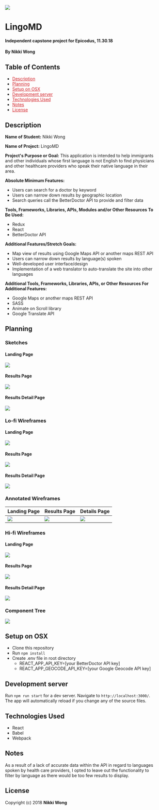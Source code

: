 <img src='./src/assets/images/lingomd-horiz-colorlogo-06.png'>

# LingoMD

#### Independent capstone project for Epicodus, 11.30.18

#### By Nikki Wong

## Table of Contents
* <a style='color: #d22027;' href='https://github.com/nikkiawong/lingomd#description'>Description</a>
* <a style='color: #d22027;' href='https://github.com/nikkiawong/lingomd#planning'>Planning</a>
* <a style='color: #d22027;' href='https://github.com/nikkiawong/lingomd#setup-on-osx'>Setup on OSX</a>
* <a style='color: #d22027;' href='https://github.com/nikkiawong/lingomd#development-server'>Development server</a>
* <a style='color: #d22027;' href='https://github.com/nikkiawong/lingomd#technologies-used'>Technologies Used</a>
* <a style='color: #d22027;' href='https://github.com/nikkiawong/lingomd#notes'>Notes</a>
* <a style='color: #d22027;' href='https://github.com/nikkiawong/lingomd#license'>License</a>

## Description

<strong>Name of Student:</strong> Nikki Wong

<strong>Name of Project:</strong> LingoMD

<strong>Project's Purpose or Goal:</strong> This application is intended to help immigrants and other individuals whose first language is not English to find physicians and other healthcare providers who speak their native language in their area.

<strong>Absolute Minimum Features:</strong>
* Users can search for a doctor by keyword
* Users can narrow down results by geographic location
* Search queries call the BetterDoctor API to provide and filter data

<strong>Tools, Frameworks, Libraries, APIs, Modules and/or Other Resources To Be Used:</strong>
* Redux
* React
* BetterDoctor API

<strong>Additional Features/Stretch Goals:</strong>
* Map view of results using Google Maps API or another maps REST API
* Users can narrow down results by language(s) spoken
* Well-developed user interface/design
* Implementation of a web translator to auto-translate the site into other languages

<strong>Additional Tools, Frameworks, Libraries, APIs, or Other Resources For Additional Features:</strong>
* Google Maps or another maps REST API
* SASS
* Animate on Scroll library
* Google Translate API

## Planning

### Sketches

#### Landing Page
<img src='./src/assets/images/landing2.jpg'>

#### Results Page
<img src='./src/assets/images/results.jpg'>

#### Results Detail Page
<img src='./src/assets/images/detail.jpg'>

### Lo-fi Wireframes

#### Landing Page
<img src='./src/assets/images/landing-page-lofi2.png'>

#### Results Page
<img src='./src/assets/images/results-lofi.png'>

#### Results Detail Page
<img src='./src/assets/images/detail-lofi.png'>

### Annotated Wireframes

| Landing Page  | Results Page | Details Page |
| ------------- | ------------- | ------------- |
| <img src='./src/assets/images/landing-lofi-ann2-01.png'>  | <img src='./src/assets/images/results-lofi-ann-01.png'>  | <img src='./src/assets/images/detail-lofi-ann-01.png'>  |

### Hi-fi Wireframes

#### Landing Page
<img src='./src/assets/images/landing-hifi2.png'>

#### Results Page
<img src='./src/assets/images/results-hifi-v2.png'>

#### Results Detail Page
<img src='./src/assets/images/detail-hifi.png'>

### Component Tree

<img src='./src/assets/images/lingomd-componentsv2-01.jpg'>

## Setup on OSX

* Clone this repository
* Run `npm install`
* Create .env file in root directory
  * REACT_APP_API_KEY=[your BetterDoctor API key]
  * REACT_APP_GEOCODE_API_KEY=[your Google Geocode API key]

## Development server

Run `npm run start` for a dev server. Navigate to `http://localhost:3000/`. The app will automatically reload if you change any of the source files.

## Technologies Used

* React
* Babel
* Webpack

## Notes
As a result of a lack of accurate data within the API in regard to languages spoken by health care providers, I opted to leave out the functionality to filter by language as there would be too few results to display.

## License

Copyright (c) 2018 **Nikki Wong**
